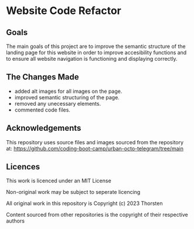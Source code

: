 # Website Code Refactor

## Goals

The main goals of this project are to improve the semantic structure of the landing page for this website in order to improve accesibility functions and to ensure all website navigation is functioning and displaying correctly.

## The Changes Made

- added alt images for all images on the page.
- improved semantic structuring of the page.
- removed any unecessary elements.
- commented code files.

## Acknowledgements

This repository uses source files and images sourced from the repository at: https://github.com/coding-boot-camp/urban-octo-telegram/tree/main

## Licences

This work is licenced under an MIT License

Non-original work may be subject to seperate licencing

All original work in this repository is Copyright (c) 2023 Thorsten

Content sourced from other repositories is the copyright of their respective authors